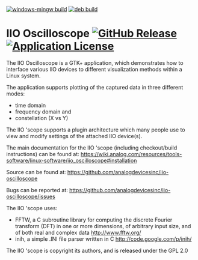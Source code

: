 [![windows-mingw build](https://github.com/analogdevicesinc/iio-oscilloscope/actions/workflows/buildmingw.yml/badge.svg?branch=master)](https://github.com/analogdevicesinc/iio-oscilloscope/actions/workflows/buildmingw.yml?query=branch%3Amaster+)
[![deb build](https://github.com/analogdevicesinc/iio-oscilloscope/actions/workflows/build-deb-ubuntu-22.04.yml/badge.svg?branch=master)](https://github.com/analogdevicesinc/iio-oscilloscope/actions/workflows/build-deb-ubuntu-22.04.yml?query=branch%3Amaster+)

IIO Oscilloscope [![GitHub Release](https://img.shields.io/github/release/analogdevicesinc/iio-oscilloscope.svg)](https://github.com/analogdevicesinc/iio-oscilloscope/releases/latest)  [![Application License](https://img.shields.io/badge/license-GPL2-blue.svg)](https://github.com/analogdevicesinc/libiio/blob/master/COPYING_GPL.txt)
================

The IIO Oscilloscope is a GTK+ application, which demonstrates how to
interface various IIO devices to different visualization methods within a
Linux system.

The application supports plotting of the captured data in three different modes:
  - time domain
  - frequency domain and
  - constellation (X vs Y)

The IIO 'scope supports a plugin architecture which many people use to view
and modify settings of the attached IIO device(s).

The main documentation for the IIO 'scope (including checkout/build instructions)
can be found at:
https://wiki.analog.com/resources/tools-software/linux-software/iio_oscilloscope#installation

Source can be found at:
https://github.com/analogdevicesinc/iio-oscilloscope

Bugs can be reported at:
https://github.com/analogdevicesinc/iio-oscilloscope/issues

The IIO 'scope uses:
  - FFTW, a C subroutine library for computing the discrete Fourier transform
    (DFT) in one or more dimensions, of arbitrary input size, and of both real
    and complex data
    http://www.fftw.org/
  - inih, a simple .INI file parser written in C
    http://code.google.com/p/inih/

The IIO 'scope is copyright its authors, and is released under the GPL 2.0
